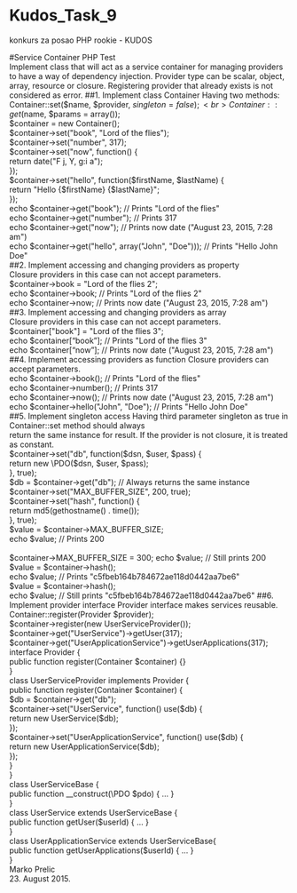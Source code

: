 # Kudos_Task_9
konkurs za posao PHP rookie - KUDOS

#Service Container
PHP Test<br>
Implement class that will act as a service container for managing providers to have
a way of dependency injection.
Provider type can be scalar, object, array, resource or closure.
Registering provider that already exists is not considered as error.
##1. Implement class Container
Having two methods:<br>
Container::set($name, $provider, $singleton = false);<br>
Container::get($name, $params = array());<br>
$container = new Container();<br>
$container->set("book", "Lord of the flies");<br>
$container->set("number", 317);<br>
$container->set("now", function() {<br>
    return date("F j, Y, g:i a");<br>
});<br>
$container->set("hello", function($firstName, $lastName) {<br>
    return "Hello {$firstName} {$lastName}";<br>
});<br>
echo $container->get("book"); // Prints "Lord of the flies"<br>
echo $container->get("number"); // Prints 317<br>
echo $container->get("now"); // Prints now date ("August 23, 2015, 7:28 am")<br>
echo $container->get("hello", array("John", "Doe"))); // Prints "Hello John Doe"<br>
##2. Implement accessing and changing providers as property<br>
Closure providers in this case can not accept parameters.<br>
$container->book = "Lord of the flies 2";<br>
echo $container->book; // Prints "Lord of the flies 2"<br>
echo $container->now; // Prints now date ("August 23, 2015, 7:28 am")<br>
##3. Implement accessing and changing providers as array<br>
Closure providers in this case can not accept parameters.<br>
$container["book"] = "Lord of the flies 3";<br>
echo $container[“book”]; // Prints "Lord of the flies 3"<br>
echo $container[“now”]; // Prints now date ("August 23, 2015, 7:28 am")<br>
##4. Implement accessing providers as function
Closure providers can accept parameters.<br>
echo $container->book(); // Prints "Lord of the flies"<br>
echo $container->number(); // Prints 317<br>
echo $container->now(); // Prints now date ("August 23, 2015, 7:28 am")<br>
echo $container->hello("John", "Doe"); // Prints "Hello John Doe"<br>
##5. Implement singleton access
Having third parameter singleton as true in Container::set method should always<br>
return the same instance for result. If the provider is not closure, it is treated as constant.<br>
$container->set("db", function($dsn, $user, $pass) {<br>
return new \PDO($dsn, $user, $pass);<br>
}, true);<br>
$db = $container->get("db"); // Always returns the same instance<br>
$container->set("MAX_BUFFER_SIZE", 200, true);<br>
$container->set("hash", function() {<br>
return md5(gethostname() . time());<br>
}, true);<br>
$value = $container->MAX_BUFFER_SIZE;<br>
echo $value; // Prints 200<br><br>
$container->MAX_BUFFER_SIZE = 300;
echo $value; // Still prints 200<br>
$value = $container->hash();<br>
echo $value; // Prints "c5fbeb164b784672ae118d0442aa7be6"<br>
$value = $container->hash();<br>
echo $value; // Still prints "c5fbeb164b784672ae118d0442aa7be6"
##6. Implement provider interface
Provider interface makes services reusable.<br>
Container::register(Provider $provider);<br>
$container->register(new UserServiceProvider());<br>
$container->get("UserService")->getUser(317);<br>
$container->get("UserApplicationService")->getUserApplications(317);<br>
interface Provider {<br>
public function register(Container $container) {}<br>
}<br>
class UserServiceProvider implements Provider {<br>
public function register(Container $container) {<br>
$db = $container->get("db");<br>
$container->set("UserService", function() use($db) {<br>
return new UserService($db);<br>
});<br>
$container->set("UserApplicationService", function() use($db) {<br>
return new UserApplicationService($db);<br>
});<br>
}<br>
}<br>
class UserServiceBase {<br>
public function __construct(\PDO $pdo) { ... }<br>
}<br>
class UserService extends UserServiceBase {<br>
public function getUser($userId) { ... }<br>
}<br>
class UserApplicationService extends UserServiceBase{<br>
public function getUserApplications($userId) { ... }<br>
}<br>
Marko Prelic<br>
23. August 2015.<br>

